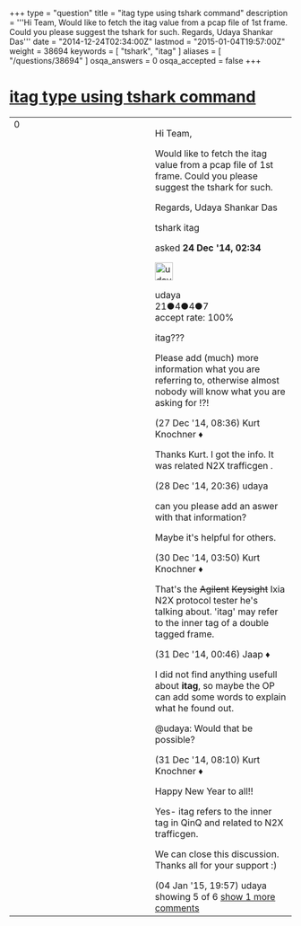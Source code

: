 +++
type = "question"
title = "itag type using tshark command"
description = '''Hi Team, Would like to fetch the itag value from a pcap file of 1st frame. Could you please suggest the tshark for such. Regards, Udaya Shankar Das'''
date = "2014-12-24T02:34:00Z"
lastmod = "2015-01-04T19:57:00Z"
weight = 38694
keywords = [ "tshark", "itag" ]
aliases = [ "/questions/38694" ]
osqa_answers = 0
osqa_accepted = false
+++

<div class="headNormal">

# [itag type using tshark command](/questions/38694/itag-type-using-tshark-command)

</div>

<div id="main-body">

<div id="askform">

<table id="question-table" style="width:100%;"><colgroup><col style="width: 50%" /><col style="width: 50%" /></colgroup><tbody><tr class="odd"><td style="width: 30px; vertical-align: top"><div class="vote-buttons"><span id="post-38694-upvote" class="ajax-command post-vote up" rel="nofollow" title="I like this post (click again to cancel)"> </span><div id="post-38694-score" class="post-score" title="current number of votes">0</div><span id="post-38694-downvote" class="ajax-command post-vote down" rel="nofollow" title="I dont like this post (click again to cancel)"> </span> <span id="favorite-mark" class="ajax-command favorite-mark" rel="nofollow" title="mark/unmark this question as favorite (click again to cancel)"> </span><div id="favorite-count" class="favorite-count"></div></div></td><td><div id="item-right"><div class="question-body"><p>Hi Team,</p><p>Would like to fetch the itag value from a pcap file of 1st frame. Could you please suggest the tshark for such.</p><p>Regards, Udaya Shankar Das</p></div><div id="question-tags" class="tags-container tags"><span class="post-tag tag-link-tshark" rel="tag" title="see questions tagged &#39;tshark&#39;">tshark</span> <span class="post-tag tag-link-itag" rel="tag" title="see questions tagged &#39;itag&#39;">itag</span></div><div id="question-controls" class="post-controls"></div><div class="post-update-info-container"><div class="post-update-info post-update-info-user"><p>asked <strong>24 Dec '14, 02:34</strong></p><img src="https://secure.gravatar.com/avatar/fbfa082235ab499c4eb41ae3d8f6fe36?s=32&amp;d=identicon&amp;r=g" class="gravatar" width="32" height="32" alt="udaya&#39;s gravatar image" /><p><span>udaya</span><br />
<span class="score" title="21 reputation points">21</span><span title="4 badges"><span class="badge1">●</span><span class="badgecount">4</span></span><span title="4 badges"><span class="silver">●</span><span class="badgecount">4</span></span><span title="7 badges"><span class="bronze">●</span><span class="badgecount">7</span></span><br />
<span class="accept_rate" title="Rate of the user&#39;s accepted answers">accept rate:</span> <span title="udaya has one accepted answer">100%</span></p></div></div><div id="comments-container-38694" class="comments-container"><span id="38734"></span><div id="comment-38734" class="comment"><div id="post-38734-score" class="comment-score"></div><div class="comment-text"><p>itag???</p><p>Please add (much) more information what you are referring to, otherwise almost nobody will know what you are asking for !?!</p></div><div id="comment-38734-info" class="comment-info"><span class="comment-age">(27 Dec '14, 08:36)</span> <span class="comment-user userinfo">Kurt Knochner ♦</span></div></div><span id="38758"></span><div id="comment-38758" class="comment"><div id="post-38758-score" class="comment-score"></div><div class="comment-text"><p>Thanks Kurt. I got the info. It was related N2X trafficgen .</p></div><div id="comment-38758-info" class="comment-info"><span class="comment-age">(28 Dec '14, 20:36)</span> <span class="comment-user userinfo">udaya</span></div></div><span id="38780"></span><div id="comment-38780" class="comment"><div id="post-38780-score" class="comment-score"></div><div class="comment-text"><p>can you please add an aswer with that information?</p><p>Maybe it's helpful for others.</p></div><div id="comment-38780-info" class="comment-info"><span class="comment-age">(30 Dec '14, 03:50)</span> <span class="comment-user userinfo">Kurt Knochner ♦</span></div></div><span id="38817"></span><div id="comment-38817" class="comment"><div id="post-38817-score" class="comment-score"></div><div class="comment-text"><p>That's the <del>Agilent</del> <del>Keysight</del> Ixia N2X protocol tester he's talking about. 'itag' may refer to the inner tag of a double tagged frame.</p></div><div id="comment-38817-info" class="comment-info"><span class="comment-age">(31 Dec '14, 00:46)</span> <span class="comment-user userinfo">Jaap ♦</span></div></div><span id="38829"></span><div id="comment-38829" class="comment"><div id="post-38829-score" class="comment-score"></div><div class="comment-text"><p>I did not find anything usefull about <strong>itag</strong>, so maybe the OP can add some words to explain what he found out.</p><p><span>@udaya</span>: Would that be possible?</p></div><div id="comment-38829-info" class="comment-info"><span class="comment-age">(31 Dec '14, 08:10)</span> <span class="comment-user userinfo">Kurt Knochner ♦</span></div></div><span id="38889"></span><div id="comment-38889" class="comment not_top_scorer"><div id="post-38889-score" class="comment-score"></div><div class="comment-text"><p>Happy New Year to all!!</p><p>Yes- itag refers to the inner tag in QinQ and related to N2X trafficgen.</p><p>We can close this discussion. Thanks all for your support :)</p></div><div id="comment-38889-info" class="comment-info"><span class="comment-age">(04 Jan '15, 19:57)</span> <span class="comment-user userinfo">udaya</span></div></div></div><div id="comment-tools-38694" class="comment-tools"><span class="comments-showing"> showing 5 of 6 </span> <a href="#" class="show-all-comments-link">show 1 more comments</a></div><div class="clear"></div><div id="comment-38694-form-container" class="comment-form-container"></div><div class="clear"></div></div></td></tr></tbody></table>

</div>

</div>

